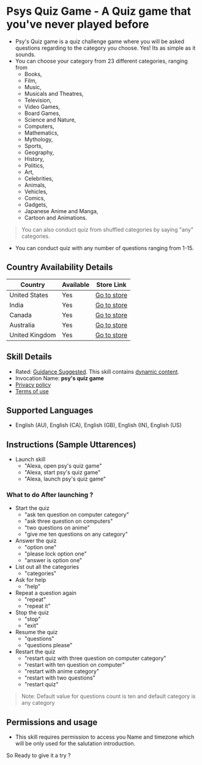# Psys Quiz Game - A Quiz game that you've never played before

- Psy's Quiz game is a quiz challenge game where you will be asked questions regarding to the category you choose. Yes! Its as simple as it sounds.
- You can choose your category from 23 different categories, ranging from 
    - Books, 
    - Film, 
    - Music, 
    - Musicals and Theatres, 
    - Television, 
    - Video Games, 
    - Board Games, 
    - Science and Nature, 
    - Computers, 
    - Mathematics, 
    - Mythology, 
    - Sports, 
    - Geography, 
    - History, 
    - Politics, 
    - Art, 
    - Celebrities, 
    - Animals, 
    - Vehicles, 
    - Comics, 
    - Gadgets, 
    - Japanese Anime and Manga, 
    - Cartoon and Animations. 
> You can also conduct quiz from shuffled categories by saying "any" categories.
- You can conduct quiz with any number of questions ranging from 1-15.

## Country Availability Details

| Country        | Available | Store Link                                          |
|----------------|-----------|-----------------------------------------------------|
| United States  | Yes       | [Go to store](https://www.amazon.com/dp/B08KCYC2QJ) |
| India          | Yes       | [Go to store](https://www.amazon.in/dp/B08KCYC2QJ)  |
| Canada         | Yes       | [Go to store](https://www.amazon.ca/dp/B08KCYC2QJ)  |
| Australia      | Yes       | [Go to store](https://www.amazon.com.au/dp/B08KCYC2QJ) |
| United Kingdom | Yes       | [Go to store](https://www.amazon.co.uk/dp/B08KCYC2QJ)  |

## Skill Details
- Rated: [Guidance Suggested](https://www.amazon.com/dp/B08KCYC2QJ#). This skill contains [dynamic content](https://www.amazon.com/dp/B08KCYC2QJ#).
- Invocation Name: **psy's quiz game**
- [Privacy policy](https://drive.google.com/file/d/1gTxALHto_vsw58Z2dfs7LBVR429uR8Lw/view?usp=sharing)
- [Terms of use](https://drive.google.com/file/d/1gTxALHto_vsw58Z2dfs7LBVR429uR8Lw/view?usp=sharing)

## Supported Languages 
- English (AU), English (CA), English (GB), English (IN), English (US)

## Instructions (Sample Uttarences)

- Launch skill
    - "Alexa, open psy's quiz game"
    - "Alexa, start psy's quiz game"
    - "Alexa, launch psy's quiz game"

### What to do After launching ? 

- Start the quiz
    - "ask ten question on computer category" 
    - "ask three question on computers" 
    - "two questions on anime"
    - "give me ten questions on any category"
- Answer the quiz
    - "option one"
    - "please lock option one"
    - "answer is option one"
- List out all the categories
    - "categories"
- Ask for help
    - "help"
- Repeat a question again
    - "repeat"
    - "repeat it"
- Stop the quiz
    - "stop"
    - "exit"
- Resume the quiz
    - "questions"
    - "questions please"
- Restart the quiz
    - "restart quiz with three question on computer category" 
    - "restart with ten question on computer" 
    - "restart with anime category"
    - "restart with two questions"
    - "restart quiz"

> Note: Default value for questions count is ten and default category is any category

## Permissions and usage

-  This skill requires permission to access you Name and timezone which will be only used for the salutation introduction.

So Ready to give it a try  ?

